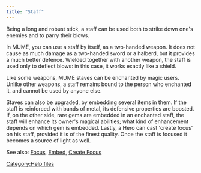 ```yaml
---
title: "Staff"
---
```


Being a long and robust stick, a staff can be used both to strike down
one's enemies and to parry their blows.

In MUME, you can use a staff by itself, as a two-handed weapon. It does
not cause as much damage as a two-handed sword or a halberd, but it
provides a much better defence. Wielded together with another weapon,
the staff is used only to deflect blows: in this case, it works exactly
like a shield.

Like some weapons, MUME staves can be enchanted by magic users. Unlike
other weapons, a staff remains bound to the person who enchanted it, and
cannot be used by anyone else.

Staves can also be upgraded, by embedding several items in them. If the
staff is reinforced with bands of metal, its defensive properties are
boosted. If, on the other side, rare gems are embedded in an enchanted
staff, the staff will enhance its owner's magical abilities; what kind
of enhancement depends on which gem is embedded. Lastly, a Hero can cast
'create focus' on his staff, provided it is of the finest quality. Once
the staff is focused it becomes a source of light as well.

See also: [Focus](Focus "wikilink"), [Embed](Embed "wikilink"), [Create
Focus](Create_Focus "wikilink")

[Category:Help files](Category:Help_files "wikilink")